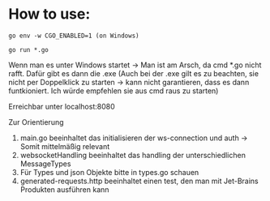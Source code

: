 # How to use:

```shell
go env -w CGO_ENABLED=1 (on Windows)

go run *.go
```

Wenn man es unter Windows startet -> Man ist am Arsch, da cmd *.go nicht rafft. Dafür gibt es dann die .exe
(Auch bei der .exe gilt es zu beachten, sie nicht per Doppelklick zu starten -> kann nicht garantieren, dass es dann funtkioniert.
Ich würde empfehlen sie aus cmd raus zu starten)

Erreichbar unter localhost:8080

Zur Orientierung

1. main.go beeinhaltet das initialisieren der ws-connection und auth -> Somit mittelmäßig relevant
2. websocketHandling beeinhaltet das handling der unterschiedlichen MessageTypes
3. Für Types und json Objekte bitte in types.go schauen
4. generated-requests.http beeinhaltet einen test, den man mit Jet-Brains Produkten ausführen kann